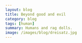 ```yaml
---
layout: blog
title: Beyond good and evil
category: blog
tags: [human]  
summary: Humans and rag dolls.
image: /images/blog/dreisatz.jpg
---
```

